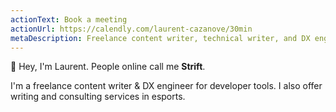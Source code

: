 ```yaml
---
actionText: Book a meeting
actionUrl: https://calendly.com/laurent-cazanove/30min
metaDescription: Freelance content writer, technical writer, and DX engineer for developer tools. Also offering writing and consulting services in esports.
---
```


👋 Hey, I'm Laurent. People online call me **Strift**.

I'm a freelance content writer & DX engineer for developer tools. I also offer writing and consulting services in esports.
